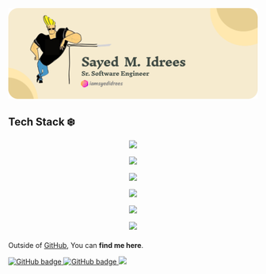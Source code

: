 

 <img   title="sayed idrees" src="https://raw.githubusercontent.com/XeroDays/Xerodays/refs/heads/main/sayed%20idrees.png" alt="sayed idrees"/>

## Tech Stack ❄️
<p align="center">
  <a href="https://www.linkedin.com/in/sayedidrees/" target="_blank">
    <img src="https://skillicons.dev/icons?i=cs,dotnet,dart,flutter,nodejs,php,py,tensorflow,unity" />
  </a>
</p>
<p align="center">
  <a href="https://skillicons.dev">
    <img src="https://skillicons.dev/icons?i=html,css,js,bootstrap" />
  </a>
</p>
<p align="center">
  <a href="https://skillicons.dev">
    <img src="https://skillicons.dev/icons?i=aws,azure,docker,dynamodb,firebase,mongodb,mysql,postgres,sqlite,supabase" />
  </a>
</p>
<p align="center">
  <a href="https://skillicons.dev">
    <img src="https://skillicons.dev/icons?i=arduino,raspberrypi,powershell,gradle" />
  </a>
</p>
<p align="center">
  <a href="https://skillicons.dev">
    <img src="https://skillicons.dev/icons?i=git,githubactions,gitlab,anaconda,androidstudio,blender,figma,ae" />
  </a>
</p>
<p align="center">
  <a href="https://skillicons.dev">
    <img src="https://skillicons.dev/icons?i=apple,kali,stackoverflow,visualstudio,vscode" />
  </a>
</p>

 

####

Outside of [GitHub](https://github.com/xerodays/), You can **find me here**.

<p >
  <a href="https://github.com/xerodays?tab=followers">
    <img src="https://komarev.com/ghpvc/?username=xerodays&color=blue&label=Profile+Views" alt="GitHub badge" />
  </a>
  <a href="https://github.com/xerodays?tab=followers">
    <img src="https://img.shields.io/github/followers/xerodays?label=follow&style=social" alt="GitHub badge" />
  </a>
  
  <a href="https://www.linkedin.com/in/sayedidrees/">
     <img src="https://img.shields.io/badge/-Sayed Muhammad Idrees-blue?style=flat-square&logo=Linkedin&logoColor=white&link=https://www.linkedin.com/in/sayedidrees/" />
 </a>
</p>
